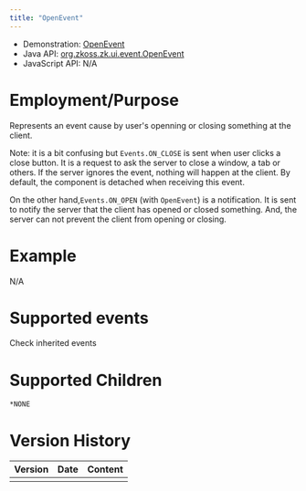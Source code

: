 ```yaml
---
title: "OpenEvent"
---
```



- Demonstration: [OpenEvent](http://www.zkoss.org/zkdemo/userguide/#e9)
- Java API: [org.zkoss.zk.ui.event.OpenEvent](https://www.zkoss.org/javadoc/latest/zk/org/zkoss/zk/ui/event/OpenEvent.html)
- JavaScript API: N/A

# Employment/Purpose

Represents an event cause by user's openning or closing something at the
client.

Note: it is a bit confusing but `Events.ON_CLOSE` is sent when user
clicks a close button. It is a request to ask the server to close a
window, a tab or others. If the server ignores the event, nothing will
happen at the client. By default, the component is detached when
receiving this event.

On the other hand,`Events.ON_OPEN` (with `OpenEvent`) is a notification.
It is sent to notify the server that the client has opened or closed
something. And, the server can not prevent the client from opening or
closing.

# Example

N/A

# Supported events

Check inherited events

# Supported Children

`*NONE`



# Version History

| Version | Date | Content |
|---------|------|---------|
|         |      |         |


